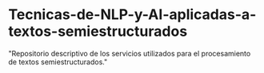 # Tecnicas-de-NLP-y-AI-aplicadas-a-textos-semiestructurados

"Repositorio descriptivo de los servicios utilizados para el procesamiento de textos semiestructurados."

